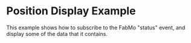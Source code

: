 # Position Display Example
This example shows how to subscribe to the FabMo "status" event, and display some of the data that it contains.
